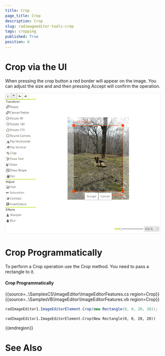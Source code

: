 ```yaml
---
title: Crop
page_title: Crop
description: Crop
slug: radimageeditor-tools-crop
tags: cropping
published: True
position: 6
---
```


# Crop via the UI

When pressing the crop button a red border will appear on the image. You can adjust the size and and then pressing Accept will confirm the operation.

![](images/image-editor-crop001.png)

# Crop Programmatically

To perform a Crop operation use the Crop method. You need to pass a rectangle to it.

#### Crop Programmatically

{{source=..\SamplesCS\ImageEditor\ImageEditorFeatures.cs region=Crop}} 
{{source=..\SamplesVB\ImageEditor\ImageEditorFeatures.vb region=Crop}}
````C#
radImageEditor1.ImageEditorElement.Crop(new Rectangle(0, 0, 20, 20));

````
````VB.NET
radImageEditor1.ImageEditorElement.Crop(New Rectangle(0, 0, 20, 20))

````



{{endregion}}

# See Also